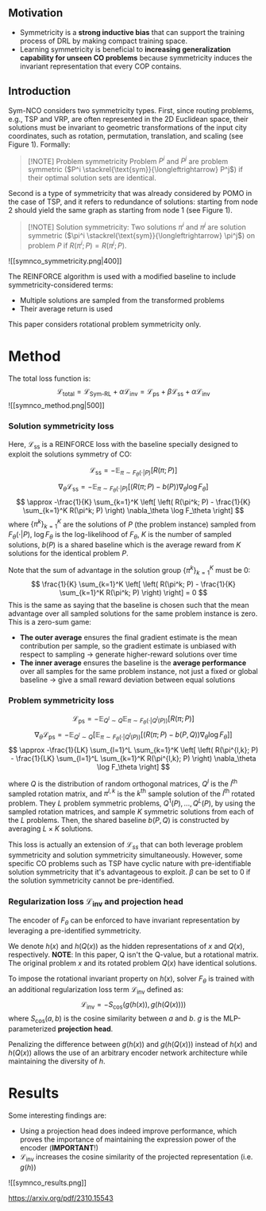 
## Motivation

- Symmetricity is a **strong inductive bias** that can support the training process of DRL by making compact training space.
- Learning symmetricity is beneficial to **increasing generalization capability for unseen CO problems** because symmetricity induces the invariant representation that every COP contains.

## Introduction 

Sym-NCO considers two symmetricity types. First, since routing problems, e.g., TSP and VRP, are often represented in the 2D Euclidean space, their solutions must be invariant to geometric transformations of the input city coordinates, such as rotation, permutation, translation, and scaling (see Figure 1). Formally:

> [!NOTE] Problem symmetricity
> Problem $P^i$ and $P^j$ are problem symmetric ($P^i \stackrel{\text{sym}}{\longleftrightarrow} P^j$) if their optimal solution sets are identical.

Second is a type of symmetricity that was already considered by POMO in the case of TSP, and it refers to redundance of solutions: starting from node 2 should yield the same graph as starting from node 1 (see Figure 1).

> [!NOTE] Solution symmetricity: 
> Two solutions $\pi^i$ and $\pi^j$ are solution symmetric ($\pi^i \stackrel{\text{sym}}{\longleftrightarrow} \pi^j$) on problem $P$ if $R(\pi^i; P) = R(\pi^j; P)$.

![[symnco_symmetricity.png|400]]

The REINFORCE algorithm is used with a modified baseline to include symmetricity-considered terms:
- Multiple solutions are sampled from the transformed problems
- Their average return is used

This paper considers rotational problem symmetricity only. 
# Method

The total loss function is:
$$ \mathcal{L}_{\text{total}} = \mathcal{L}_{\text{Sym-RL}} + \alpha \mathcal{L}_{\text{inv}} = \mathcal{L}_{\text{ps}} + \beta \mathcal{L}_{\text{ss}} + \alpha \mathcal{L}_{\text{inv}} $$
![[symnco_method.png|500]]

### Solution symmetricity loss

Here, $\mathcal{L}_{\text{ss}}$ is a REINFORCE loss with the baseline specially designed to exploit the solutions symmetry of CO:

$$
\mathcal{L}_{\text{ss}} = -\mathbb{E}_{\pi \sim F_\theta(\cdot|P)} \left[ R(\pi; P) \right]
$$
$$
\nabla_\theta \mathcal{L}_{\text{ss}} = -\mathbb{E}_{\pi \sim F_\theta(\cdot|P)} \left[ \left( R(\pi; P) - b(P) \right) \nabla_\theta \log F_\theta \right] 
$$
$$
\approx -\frac{1}{K} \sum_{k=1}^K \left[ \left( R(\pi^k; P) - \frac{1}{K} \sum_{k=1}^K R(\pi^k; P) \right) \nabla_\theta \log F_\theta \right]
$$
where $\{\pi^k\}_{k=1}^K$ are the solutions of $P$ (the problem instance) sampled from $F_\theta(\cdot|P)$, $\log F_\theta$ is the log-likelihood of $F_\theta$, $K$ is the number of sampled solutions, $b(P)$ is a shared baseline which is the average reward from $K$ solutions for the identical problem $P$.

Note that the sum of advantage in the solution group $\{\pi^k\}_{k=1}^K$ must be 0:
$$
\frac{1}{K} \sum_{k=1}^K \left[ \left( R(\pi^k; P) - \frac{1}{K} \sum_{k=1}^K R(\pi^k; P) \right) \right] = 0
$$
This is the same as saying that the baseline is chosen such that the mean advantage over all sampled solutions for the same problem instance is zero. This is a zero-sum game:

- **The outer average** ensures the final gradient estimate is the mean contribution per sample, so the gradient estimate is unbiased with respect to sampling -> generate higher-reward solutions over time
- **The inner average** ensures the baseline is the **average performance** over all samples for the same problem instance, not just a fixed or global baseline -> give a small reward deviation between equal solutions

### Problem symmetricity loss

$$
\mathcal{L}_{\text{ps}} = -\mathbb{E}_{Q^l \sim Q} \mathbb{E}_{\pi \sim F_\theta(\cdot|Q^l(P))} \left[ R(\pi; P) \right]
$$
$$
\nabla_\theta \mathcal{L}_{\text{ps}} = -\mathbb{E}_{Q^l \sim Q} \left[ \mathbb{E}_{\pi \sim F_\theta(\cdot|Q^l(P))} \left[ \left( R(\pi; P) - b(P, Q) \right) \nabla_\theta \log F_\theta \right] \right]
$$
$$
\approx -\frac{1}{LK} \sum_{l=1}^L \sum_{k=1}^K \left[ \left( R(\pi^{l,k}; P) - \frac{1}{LK} \sum_{l=1}^L \sum_{k=1}^K R(\pi^{l,k}; P) \right) \nabla_\theta \log F_\theta \right]
$$

where $Q$ is the distribution of random orthogonal matrices, $Q^l$ is the $l^{\text{th}}$ sampled rotation matrix, and $\pi^{l,k}$ is the $k^{\text{th}}$ sample solution of the $l^{\text{th}}$ rotated problem. They $L$ problem symmetric problems, $Q^1(P), ..., Q^L(P)$, by using the sampled rotation matrices, and sample $K$ symmetric solutions from each of the $L$ problems. Then, the shared baseline $b(P, Q)$ is constructed by averaging $L \times K$ solutions.

This loss is actually an extension of $\mathcal{L}_{ss}$ that can both leverage problem symmetricity and solution symmetricity simultaneously. However, some specific CO problems such as TSP have cyclic nature with pre-identifiable solution symmetricity that it's advantageous to exploit. $\beta$ can be set to 0 if the solution symmetricity cannot be pre-identified.

### Regularization loss $\mathcal{L}_{\text{inv}}$ and projection head

The encoder of $F_\theta$ can be enforced to have invariant representation by leveraging a pre-identified symmetricity.

We denote $h(x)$ and $h(Q(x))$ as the hidden representations of $x$ and $Q(x)$, respectively. **NOTE**: In this paper, Q isn't the Q-value, but a rotational matrix. The original problem $x$ and its rotated problem $Q(x)$ have identical solutions.

To impose the rotational invariant property on $h(x)$, solver $F_\theta$ is trained with an additional regularization loss term $\mathcal{L}_{\text{inv}}$ defined as:
$$
\mathcal{L}_{\text{inv}} = -S_{\cos}(g(h(x)), g(h(Q(x))))
$$
where $S_{\cos}(a, b)$ is the cosine similarity between $a$ and $b$. $g$ is the MLP-parameterized **projection head**.

Penalizing the difference between $g(h(x))$ and $g(h(Q(x)))$ instead of  $h(x)$ and $h(Q(x))$ allows the use of an arbitrary encoder network architecture while maintaining the diversity of $h$.


# Results

Some interesting findings are:
- Using a projection head does indeed improve performance, which proves the importance of maintaining the expression power of the encoder (**IMPORTANT**!)
- $\mathcal{L}_\text{inv}$ increases the cosine similarity of the projected representation (i.e. $g(h)$)

![[symnco_results.png]]

https://arxiv.org/pdf/2310.15543 